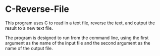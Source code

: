 # C-Reverse-File
This program uses C to read in a text file, reverse the text, and output the result to a new text file.

The program is designed to run from the command line, using the first argument as the name of the input file and the second argument as the name of the output file.
